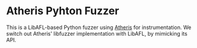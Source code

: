 # Atheris Pyhton Fuzzer

This is a LibAFL-based Python fuzzer using [Atheris](https://github.com/google/atheris) for instrumentation.
We switch out Atheris' libfuzzer implementation with LibAFL, by mimicking its API.